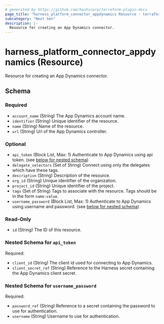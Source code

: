 ```yaml
---
# generated by https://github.com/hashicorp/terraform-plugin-docs
page_title: "harness_platform_connector_appdynamics Resource - terraform-provider-harness"
subcategory: "Next Gen"
description: |-
  Resource for creating an App Dynamics connector.
---
```


# harness_platform_connector_appdynamics (Resource)

Resource for creating an App Dynamics connector.



<!-- schema generated by tfplugindocs -->
## Schema

### Required

- `account_name` (String) The App Dynamics account name.
- `identifier` (String) Unique identifier of the resource.
- `name` (String) Name of the resource.
- `url` (String) Url of the App Dynamics controller.

### Optional

- `api_token` (Block List, Max: 1) Authenticate to App Dynamics using api token. (see [below for nested schema](#nestedblock--api_token))
- `delegate_selectors` (Set of String) Connect using only the delegates which have these tags.
- `description` (String) Description of the resource.
- `org_id` (String) Unique identifier of the organization.
- `project_id` (String) Unique identifier of the project.
- `tags` (Set of String) Tags to associate with the resource. Tags should be in the form `name:value`.
- `username_password` (Block List, Max: 1) Authenticate to App Dynamics using username and password. (see [below for nested schema](#nestedblock--username_password))

### Read-Only

- `id` (String) The ID of this resource.

<a id="nestedblock--api_token"></a>
### Nested Schema for `api_token`

Required:

- `client_id` (String) The client id used for connecting to App Dynamics.
- `client_secret_ref` (String) Reference to the Harness secret containing the App Dynamics client secret.


<a id="nestedblock--username_password"></a>
### Nested Schema for `username_password`

Required:

- `password_ref` (String) Reference to a secret containing the password to use for authentication.
- `username` (String) Username to use for authentication.



